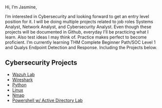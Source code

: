 Hi, I’m Jasmine,


I’m interested in Cybersecurity and looking forward to get an entry level position for it. I will be doing multiple projects related to job roles Systems Analyst, Network Analyst, and Cybersecurity Analyst. Even though these projects will be documented in Github, everyday I'll be practicing what I learn. Also test ideas I may think of. Practice makes perfect to become proficient. I’m currently learning THM Complete Beginner Path/SOC Level 1 and Qualys Endpoint Detection and Response. Including the Projects below. 

Cybersecurity Projects
----------------------
* [Wazuh Lab](https://github.com/JasmineH18/Practicing-Wazuh/tree/main)
* [Wireshark](https://github.com/JasmineH18/Practicing-Wireshark.git)
* [Python](https://github.com/JasmineH18/Practicing-Python)
* [Linux](https://github.com/JasmineH18/Linux/tree/main)
* [Nmap](https://github.com/JasmineH18/Nmap/tree/main)
* [Powershell w/ Active Directory Lab](https://github.com/JasmineH18/Powershell)



<!---
JasmineH18/JasmineH18 is a ✨ special ✨ repository because its `README.md` (this file) appears on your GitHub profile.
You can click the Preview link to take a look at your changes.
--->
